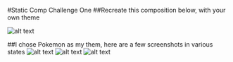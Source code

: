 #Static Comp Challenge One
##Recreate this composition below, with your own theme

![alt text](https://raw.githubusercontent.com/tomkingkong/tk-comp-challenge-1/master/images/SS-4.png)

##I chose Pokemon as my them, here are a few screenshots in various states
![alt text](https://raw.githubusercontent.com/tomkingkong/tk-comp-challenge-1/master/images/SS-1.png)
![alt text](https://raw.githubusercontent.com/tomkingkong/tk-comp-challenge-1/master/images/SS-2.png)
![alt text](https://raw.githubusercontent.com/tomkingkong/tk-comp-challenge-1/master/images/SS-3.png)
